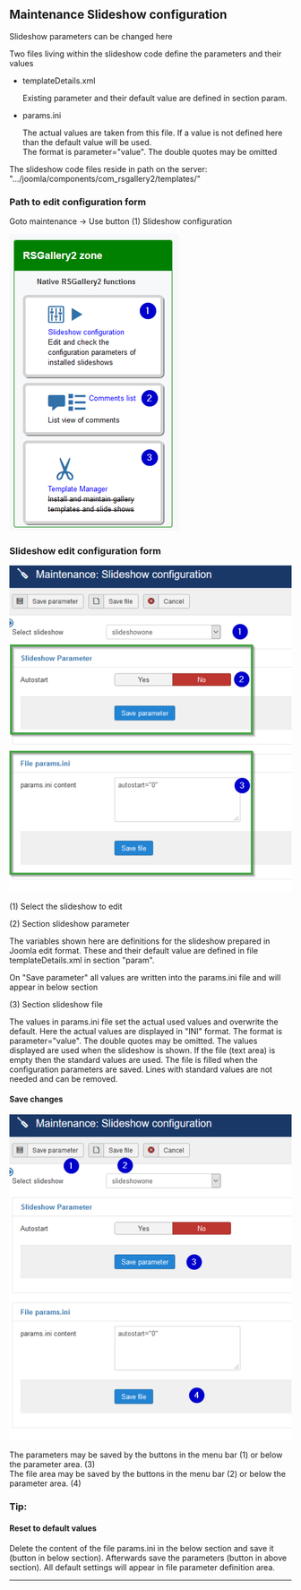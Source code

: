 ## Maintenance Slideshow configuration

Slideshow parameters can be changed here

Two files living within the slideshow code define the parameters and their values

* templateDetails.xml

   Existing parameter and their default value are defined in section param.<br>  

* params.ini

   The actual values are taken from this file. If a value is not defined here than the default value will be used.<br>
   The format is parameter="value". The double quotes may be omitted

The slideshow code files reside in path on the server:
   ".../joomla/components/com_rsgallery2/templates/<slideshow name>"

### Path to edit configuration form
Goto maintenance -> Use button (1) Slideshow configuration

![zone.RSGallery2](https://github.com/RSGallery2/RSGallery2_Project/blob/master/Documentation/Images/maintenance.zone.RSGallery2.png?raw=true)

### Slideshow edit configuration form

![zone.RSGallery2](https://github.com/RSGallery2/RSGallery2_Project/blob/master/Documentation/Images/maintenance.slideshow.01.png?raw=true)

 (1) Select the slideshow to edit

 (2) Section slideshow parameter

The variables shown here are definitions for the slideshow prepared in Joomla edit format. These and their default value are defined in file templateDetails.xml in section "param".

On "Save parameter" all values are written into the params.ini file and will appear in below section

 (3) Section slideshow file

The values in params.ini file set the actual used values and overwrite the default. Here the actual values are displayed in "INI" format. The format is parameter="value". The double quotes may be omitted. The values displayed are used when the slideshow is shown. If the file (text area) is empty then the standard values are used. The file is filled when the configuration parameters are saved. Lines with standard values are not needed and can be removed.

#### Save changes

![zone.RSGallery2](https://github.com/RSGallery2/RSGallery2_Project/blob/master/Documentation/Images/maintenance.slideshow.02.png?raw=true)

The parameters may be saved by the buttons in the menu bar (1) or below the parameter area. (3)<br>
The file area may be saved by the buttons in the menu bar (2) or below the parameter area. (4)

### Tip:
#### Reset to default values
Delete the content of the file params.ini in the below section and save it  (button in below section). Afterwards save the parameters (button in above section). All default settings will appear in file parameter definition area.

---
